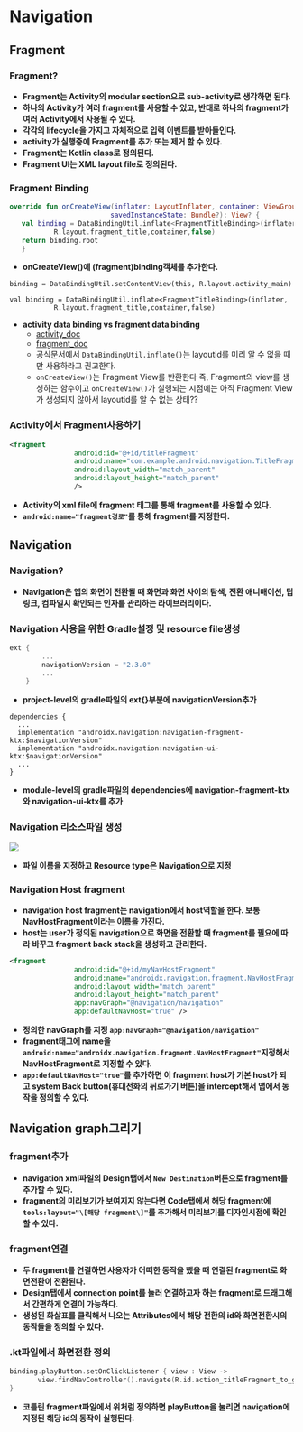 # Navigation
## Fragment
### Fragment?
+ **Fragment는 Activity의 modular section으로 sub-activity로 생각하면 된다.**
+ **하나의 Activity가 여러 fragment를 사용할 수 있고, 반대로 하나의 fragment가 여러 Activity에서 사용될 수 있다.**
+ **각각의 lifecycle을 가지고 자체적으로 입력 이벤트를 받아들인다.**
+ **activity가 실행중에 Fragment를 추가 또는 제거 할 수 있다.**
+ **Fragment는 Kotlin class로 정의된다.**
+ **Fragment UI는 XML layout file로 정의된다.**

### Fragment Binding
```kotlin
override fun onCreateView(inflater: LayoutInflater, container: ViewGroup?,
                         savedInstanceState: Bundle?): View? {
   val binding = DataBindingUtil.inflate<FragmentTitleBinding>(inflater,
           R.layout.fragment_title,container,false)
   return binding.root
   }
```
+ **onCreateView()에 (fragment)binding객체를 추가한다.**
```
binding = DataBindingUtil.setContentView(this, R.layout.activity_main)
```
```
val binding = DataBindingUtil.inflate<FragmentTitleBinding>(inflater,
           R.layout.fragment_title,container,false)
```
+ **activity data binding vs fragment data binding**
	+ [activity_doc](https://developer.android.com/reference/android/databinding/DataBindingUtil#setcontentview)
	+ [fragment_doc](https://developer.android.com/reference/android/databinding/DataBindingUtil#inflate_1)
	+ 공식문서에서 `DataBindingUtil.inflate()`는 layoutid를 미리 알 수 없을 때만 사용하라고 권고한다.
	+ `onCreateView()`는  Fragment View를 반환한다 즉, Fragment의 view를 생성하는 함수이고 `onCreateView()`가 실행되는 시점에는 아직 Fragment View가 생성되지 않아서 layoutid를 알 수 없는 상태??

### Activity에서 Fragment사용하기
```xml
<fragment
                android:id="@+id/titleFragment"
                android:name="com.example.android.navigation.TitleFragment"
                android:layout_width="match_parent"
                android:layout_height="match_parent"
                />
```
+ **Activity의 xml file에 fragment 태그를 통해 fragment를 사용할 수 있다.**
+ **`android:name="fragment경로"`를 통해 fragment를 지정한다.**

## Navigation
### Navigation?
+ **Navigation은 앱의 화면이 전환될 때 화면과 화면 사이의 탐색, 전환 애니매이션, 딥링크, 컴파일시 확인되는 인자를 관리하는 라이브러리이다.**

### Navigation 사용을 위한 Gradle설정 및 resource file생성
```gradle
ext {
        ...
        navigationVersion = "2.3.0"
        ...
    }
```
+ **project-level의 gradle파일의 ext{}부분에 navigationVersion추가**
```
dependencies {
  ...
  implementation "androidx.navigation:navigation-fragment-ktx:$navigationVersion"
  implementation "androidx.navigation:navigation-ui-ktx:$navigationVersion"
  ...
}
```
+ **module-level의 gradle파일의 dependencies에 navigation-fragment-ktx 와 navigation-ui-ktx를 추가**

### Navigation 리소스파일 생성
<img src="https://developer.android.com/codelabs/kotlin-android-training-add-navigation/img/20dce46c90407e47.png">

+ **파일 이름을 지정하고 Resource type은 Navigation으로 지정**

### Navigation Host fragment
+ **navigation host fragment는 navigation에서 host역할을 한다. 보통 NavHostFragment이라는 이름을 가진다.**
+ **host는 user가 정의된 navigation으로 화면을 전환할 때 fragment를 필요에 따라 바꾸고 fragment back stack을 생성하고 관리한다.**
```xml
<fragment
                android:id="@+id/myNavHostFragment"
                android:name="androidx.navigation.fragment.NavHostFragment"
                android:layout_width="match_parent"
                android:layout_height="match_parent"
                app:navGraph="@navigation/navigation"
                app:defaultNavHost="true" />
```
+ **정의한 navGraph를 지정 `app:navGraph="@navigation/navigation"`**
+ **fragment태그에 name을 `android:name="androidx.navigation.fragment.NavHostFragment"`지정해서 NavHostFragment로 지정할 수 있다.**
+ **`app:defaultNavHost="true"`를 추가하면 이 fragment host가 기본 host가 되고 system Back button(휴대전화의 뒤로가기 버튼)을 intercept해서 앱에서 동작을 정의할 수 있다.**

## Navigation graph그리기
### fragment추가
+ **navigation xml파일의 Design탭에서 `New Destination`버튼으로 fragment를 추가할 수 있다.**
+ **fragment의 미리보기가 보여지지 않는다면 Code탭에서 해당 fragment에 `tools:layout="\[해당 fragment\]"`를 추가해서 미리보기를 디자인시점에 확인할 수 있다.**

### fragment연결
+ **두 fragment를 연결하면 사용자가 어떠한 동작을 했을 때 연결된 fragment로 화면전환이 전환된다.**
+ **Design탭에서 connection point를 눌러 연결하고자 하는 fragment로 드래그해서 간편하게 연결이 가능하다.**
+ **생성된 화살표를 클릭해서 나오는 Attributes에서 해당 전환의 id와 화면전환시의 동작들을 정의할 수 있다.**

### .kt파일에서 화면전환 정의
```kotlin
binding.playButton.setOnClickListener { view : View ->
       view.findNavController().navigate(R.id.action_titleFragment_to_gameFragment)
}
```
+ **코틀린 fragment파일에서 위처럼 정의하면 playButton을 눌리면 navigation에 지정된 해당 id의 동작이 실행된다.**